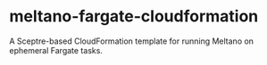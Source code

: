 # meltano-fargate-cloudformation
A Sceptre-based CloudFormation template for running Meltano on ephemeral Fargate tasks.
